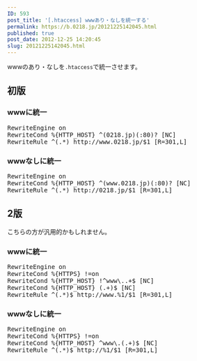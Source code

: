 ```yaml
---
ID: 593
post_title: '[.htaccess] wwwあり・なしを統一する'
permalink: https://b.0218.jp/20121225142045.html
published: true
post_date: 2012-12-25 14:20:45
slug: 20121225142045.html
---
```

wwwのあり・なしを<code>.htaccess</code>で統一させます。
<!--more-->
<h2>初版</h2>
<h3>wwwに統一</h3>
<pre class="prettyprint linenums">RewriteEngine on
RewriteCond %{HTTP_HOST} ^(0218.jp)(:80)? [NC]
RewriteRule ^(.*) http://www.0218.jp/$1 [R=301,L]</pre>

<h3>wwwなしに統一</h3>
<pre class="prettyprint linenums">RewriteEngine on
RewriteCond %{HTTP_HOST} ^(www.0218.jp)(:80)? [NC]
RewriteRule ^(.*) http://0218.jp/$1 [R=301,L]</pre>

<h2>2版</h2>
こちらの方が汎用的かもしれません。
<h3>wwwに統一</h3>
<pre class="prettyprint linenums">
RewriteEngine on
RewriteCond %{HTTPS} !=on
RewriteCond %{HTTP_HOST} !^www\..+$ [NC]
RewriteCond %{HTTP_HOST} (.+)$ [NC]
RewriteRule ^(.*)$ http://www.%1/$1 [R=301,L]
</pre>

<h3>wwwなしに統一</h3>
<pre class="prettyprint linenums">
RewriteEngine on
RewriteCond %{HTTPS} !=on
RewriteCond %{HTTP_HOST} ^www\.(.+)$ [NC]
RewriteRule ^(.*)$ http://%1/$1 [R=301,L]
</pre>
